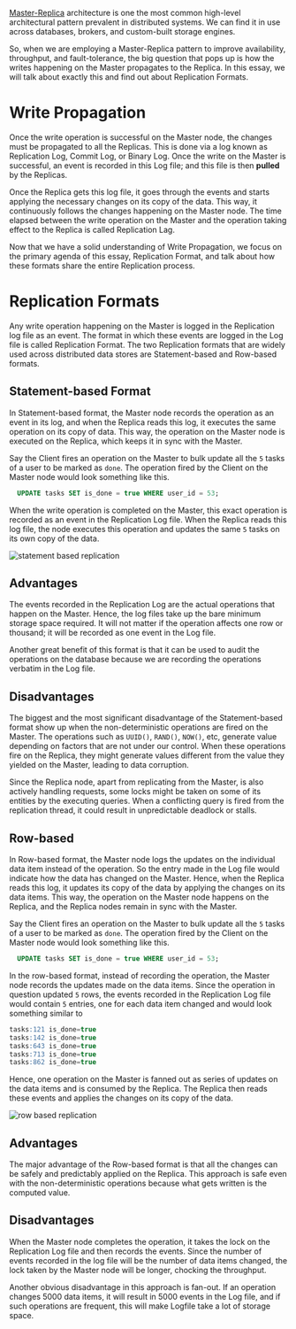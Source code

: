 [Master-Replica](https://arpitbhayani.me/blogs/master-replica-replication) architecture is one the most common high-level architectural pattern prevalent in distributed systems. We can find it in use across databases, brokers, and custom-built storage engines.

So, when we are employing a Master-Replica pattern to improve availability, throughput, and fault-tolerance, the big question that pops up is how the writes happening on the Master propagates to the Replica. In this essay, we will talk about exactly this and find out about Replication Formats.

# Write Propagation
Once the write operation is successful on the Master node, the changes must be propagated to all the Replicas. This is done via a log known as Replication Log, Commit Log, or Binary Log. Once the write on the Master is successful, an event is recorded in this Log file; and this file is then **pulled** by the Replicas.

Once the Replica gets this log file, it goes through the events and starts applying the necessary changes on its copy of the data. This way, it continuously follows the changes happening on the Master node. The time elapsed between the write operation on the Master and the operation taking effect to the Replica is called Replication Lag.

Now that we have a solid understanding of Write Propagation, we focus on the primary agenda of this essay, Replication Format, and talk about how these formats share the entire Replication process.

# Replication Formats
Any write operation happening on the Master is logged in the Replication log file as an event. The format in which these events are logged in the Log file is called Replication Format. The two Replication formats that are widely used across distributed data stores are Statement-based and Row-based formats.

## Statement-based Format
In Statement-based format, the Master node records the operation as an event in its log, and when the Replica reads this log, it executes the same operation on its copy of data. This way, the operation on the Master node is executed on the Replica, which keeps it in sync with the Master.

Say the Client fires an operation on the Master to bulk update all the `5` tasks of a user to be marked as `done`. The operation fired by the Client on the Master node would look something like this.

```sql
  UPDATE tasks SET is_done = true WHERE user_id = 53;
```

When the write operation is completed on the Master, this exact operation is recorded as an event in the Replication Log file. When the Replica reads this log file, the node executes this operation and updates the same `5` tasks on its own copy of the data.

![statement based replication](https://user-images.githubusercontent.com/4745789/129456634-be745df6-541b-4e75-a1e3-4f4f625cc45e.png)

## Advantages
The events recorded in the Replication Log are the actual operations that happen on the Master. Hence, the log files take up the bare minimum storage space required. It will not matter if the operation affects one row or thousand; it will be recorded as one event in the Log file.

Another great benefit of this format is that it can be used to audit the operations on the database because we are recording the operations verbatim in the Log file.

## Disadvantages
The biggest and the most significant disadvantage of the Statement-based format show up when the non-deterministic operations are fired on the Master. The operations such as `UUID()`, `RAND()`, `NOW()`, etc, generate value depending on factors that are not under our control. When these operations fire on the Replica, they might generate values different from the value they yielded on the Master, leading to data corruption.

Since the Replica node, apart from replicating from the Master, is also actively handling requests, some locks might be taken on some of its entities by the executing queries. When a conflicting query is fired from the replication thread, it could result in unpredictable deadlock or stalls.

## Row-based
In Row-based format, the Master node logs the updates on the individual data item instead of the operation. So the entry made in the Log file would indicate how the data has changed on the Master. Hence, when the Replica reads this log, it updates its copy of the data by applying the changes on its data items. This way, the operation on the Master node happens on the Replica, and the Replica nodes remain in sync with the Master.

Say the Client fires an operation on the Master to bulk update all the `5` tasks of a user to be marked as `done`. The operation fired by the Client on the Master node would look something like this.

```sql
  UPDATE tasks SET is_done = true WHERE user_id = 53;
```

In the row-based format, instead of recording the operation, the Master node records the updates made on the data items. Since the operation in question updated `5` rows, the events recorded in the Replication Log file would contain `5` entries, one for each data item changed and would look something similar to

```sql
tasks:121 is_done=true
tasks:142 is_done=true
tasks:643 is_done=true
tasks:713 is_done=true
tasks:862 is_done=true
```

Hence, one operation on the Master is fanned out as series of updates on the data items and is consumed by the Replica. The Replica then reads these events and applies the changes on its copy of the data.

![row based replication](https://user-images.githubusercontent.com/4745789/129456632-ad7b67ae-7ff0-4d35-97b0-0ea6d6a3bd87.png)

## Advantages
The major advantage of the Row-based format is that all the changes can be safely and predictably applied on the Replica. This approach is safe even with the non-deterministic operations because what gets written is the computed value.

## Disadvantages
When the Master node completes the operation, it takes the lock on the Replication Log file and then records the events. Since the number of events recorded in the log file will be the number of data items changed, the lock taken by the Master node will be longer, chocking the throughput.

Another obvious disadvantage in this approach is fan-out. If an operation changes 5000 data items, it will result in 5000 events in the Log file, and if such operations are frequent, this will make Logfile take a lot of storage space.
